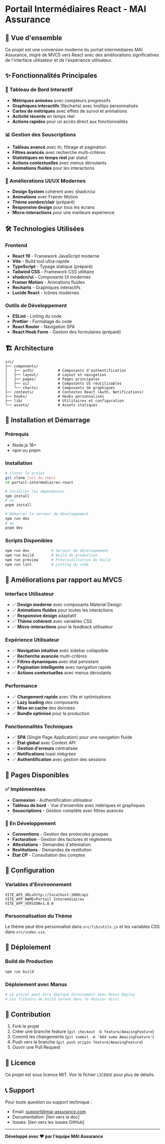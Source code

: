 # Portail Intermédiaires React - MAI Assurance

## 🚀 Vue d'ensemble

Ce projet est une conversion moderne du portail intermédiaires MAI Assurance, migré de MVC5 vers React avec des améliorations significatives de l'interface utilisateur et de l'expérience utilisateur.

## ✨ Fonctionnalités Principales

### 🎯 Tableau de Bord Interactif
- **Métriques animées** avec compteurs progressifs
- **Graphiques interactifs** (Recharts) avec tooltips personnalisés
- **Cartes de métriques** avec effets de survol et animations
- **Activité récente** en temps réel
- **Actions rapides** pour un accès direct aux fonctionnalités

### 📊 Gestion des Souscriptions
- **Tableau avancé** avec tri, filtrage et pagination
- **Filtres avancés** avec recherche multi-critères
- **Statistiques en temps réel** par statut
- **Actions contextuelles** avec menus déroulants
- **Animations fluides** pour les interactions

### 🎨 Améliorations UI/UX Modernes
- **Design System** cohérent avec shadcn/ui
- **Animations** avec Framer Motion
- **Thème sombre/clair** (préparé)
- **Responsive design** pour tous les écrans
- **Micro-interactions** pour une meilleure expérience

## 🛠️ Technologies Utilisées

### Frontend
- **React 19** - Framework JavaScript moderne
- **Vite** - Build tool ultra-rapide
- **TypeScript** - Typage statique (préparé)
- **Tailwind CSS** - Framework CSS utilitaire
- **shadcn/ui** - Composants UI modernes
- **Framer Motion** - Animations fluides
- **Recharts** - Graphiques interactifs
- **Lucide React** - Icônes modernes

### Outils de Développement
- **ESLint** - Linting du code
- **Prettier** - Formatage du code
- **React Router** - Navigation SPA
- **React Hook Form** - Gestion des formulaires (préparé)

## 🏗️ Architecture

```
src/
├── components/
│   ├── auth/           # Composants d'authentification
│   ├── layout/         # Layout et navigation
│   ├── pages/          # Pages principales
│   ├── ui/             # Composants UI réutilisables
│   └── charts/         # Composants de graphiques
├── contexts/           # Contextes React (Auth, Notifications)
├── hooks/              # Hooks personnalisés
├── lib/                # Utilitaires et configuration
└── assets/             # Assets statiques
```

## 🚀 Installation et Démarrage

### Prérequis
- Node.js 18+ 
- npm ou pnpm

### Installation
```bash
# Cloner le projet
git clone [url-du-repo]
cd portail-intermediaires-react

# Installer les dépendances
npm install
# ou
pnpm install

# Démarrer le serveur de développement
npm run dev
# ou
pnpm dev
```

### Scripts Disponibles
```bash
npm run dev          # Serveur de développement
npm run build        # Build de production
npm run preview      # Prévisualisation du build
npm run lint         # Linting du code
```

## 🎨 Améliorations par rapport au MVC5

### Interface Utilisateur
- ✅ **Design moderne** avec composants Material Design
- ✅ **Animations fluides** pour toutes les interactions
- ✅ **Responsive design** adaptatif
- ✅ **Thème cohérent** avec variables CSS
- ✅ **Micro-interactions** pour le feedback utilisateur

### Expérience Utilisateur
- ✅ **Navigation intuitive** avec sidebar collapsible
- ✅ **Recherche avancée** multi-critères
- ✅ **Filtres dynamiques** avec état persistant
- ✅ **Pagination intelligente** avec navigation rapide
- ✅ **Actions contextuelles** avec menus déroulants

### Performance
- ✅ **Chargement rapide** avec Vite et optimisations
- ✅ **Lazy loading** des composants
- ✅ **Mise en cache** des données
- ✅ **Bundle optimisé** pour la production

### Fonctionnalités Techniques
- ✅ **SPA** (Single Page Application) pour une navigation fluide
- ✅ **État global** avec Context API
- ✅ **Gestion d'erreurs** centralisée
- ✅ **Notifications** toast intégrées
- ✅ **Authentification** avec gestion des sessions

## 📱 Pages Disponibles

### ✅ Implémentées
- **Connexion** - Authentification utilisateur
- **Tableau de bord** - Vue d'ensemble avec métriques et graphiques
- **Souscriptions** - Gestion complète avec filtres avancés

### 🚧 En Développement
- **Conventions** - Gestion des protocoles groupes
- **Facturation** - Gestion des factures et règlements
- **Attestations** - Demandes d'attestation
- **Restitutions** - Demandes de restitution
- **État CP** - Consultation des comptes

## 🔧 Configuration

### Variables d'Environnement
```env
VITE_API_URL=http://localhost:3000/api
VITE_APP_NAME=Portail Intermédiaires
VITE_APP_VERSION=1.0.0
```

### Personnalisation du Thème
Le thème peut être personnalisé dans `src/lib/utils.js` et les variables CSS dans `src/index.css`.

## 🚀 Déploiement

### Build de Production
```bash
npm run build
```

### Déploiement avec Manus
```bash
# Le projet peut être déployé directement avec Manus Deploy
# Les fichiers de build seront dans le dossier dist/
```

## 🤝 Contribution

1. Fork le projet
2. Créer une branche feature (`git checkout -b feature/AmazingFeature`)
3. Commit les changements (`git commit -m 'Add some AmazingFeature'`)
4. Push vers la branche (`git push origin feature/AmazingFeature`)
5. Ouvrir une Pull Request

## 📄 Licence

Ce projet est sous licence MIT. Voir le fichier `LICENSE` pour plus de détails.

## 📞 Support

Pour toute question ou support technique :
- Email: support@mai-assurance.com
- Documentation: [lien vers la doc]
- Issues: [lien vers les issues GitHub]

---

**Développé avec ❤️ par l'équipe MAI Assurance**
